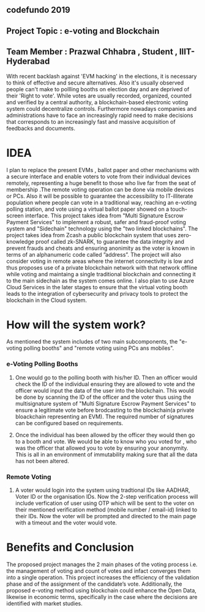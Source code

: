 codefundo 2019 
-
Project Topic : e-voting and Blockchain
-
Team Member : Prazwal Chhabra , Student , IIIT-Hyderabad
-

With recent backlash against 'EVM hacking' in the elections, it is necessary to think of effective and secure alternatives. Also it's usually observed people can't make to pollling booths on election day and are deprived of their 'Right to vote'. While votes are usually recorded, organized, counted and verified by a central authority, a blockchain-based electronic voting system could decentralize controls. Furthermore nowadays companies and administrations have to face an increasingly rapid need to make decisions that corresponds to an increasingly fast and massive acquisition of feedbacks and documents.

# IDEA
I plan to replace the present EVMs , ballot paper and other mechanisms with a secure interface and enable voters to vote from their individual devices remotely, representing a huge benefit to those who live far from the seat of membership .The remote voting operation can be done via mobile devices or PCs. Also it will be possible to guarantee the accessibility to IT-illiterate population where people can vote in a traditional way, reaching an e-voting polling station, and vote using a virtual ballot paper showed on a touch-screen interface. This project takes idea from "Multi Signature Escrow Payment Services" to implement a robust, safer and fraud-proof voting system and "Sidechain" technology using the "two linked blockchains". The project takes idea from Zcash a public blockchain system that uses zero-knowledge proof called zk-SNARK, to guarantee the data integrity and prevent frauds and cheats and ensuring anonimity as the voter is known in terms of an alphanumeric code called ”address”. The project will also consider voting in remote areas where the internet connectivity is low and thus proposes use of a private blockchain network with that network offline while voting and maintaing a single traditional blockchain and connecting it to the main sidechain as the system comes online. I also plan to use Azure Cloud Services in the later stages to ensure that the virtual voting booth leads to the integration of cybersecurity and privacy tools to protect the blockchain in the Cloud system.

# How will the system work?

As mentioned the system includes of two main subcomponents, the "e-voting polling booths" and "remote voting using PCs ans mobiles".

### e-Voting Polling Booths
1) One would go to the polling booth with his/her ID. Then an officer would check the ID of the individual ensuring they are allowed to vote and the officer would input the data of the user into the blockchain. This would be done by scanning the ID of the officer and the voter thus using the multisignature system of "Multi Signature Escrow Payment Services" to ensure a legitimate vote before brodcasting to the blockchain(a private bloackchain representing an EVM). The required number of signatures can be configured based on requirements.

2) Once the individual has been allowed by the officer they would then go to a booth and vote. We would be able to know who you voted for , who was the officer that allowed you to vote by ensuring your anonymity. This is all in an environment of immutability making sure that all the data has not been altered.

### Remote Voting

1) A voter would login into the system using tradtional IDs like AADHAR, Voter ID or the organisation IDs. Now the 2-step verification process will include verfication of user using OTP which will be sent to the voter on their mentioned verification method (mobile number / email-id) linked to their IDs. Now the voter will be prompted and directed to the main page with a timeout and the voter would vote.


# Benefits and Conclusion

The proposed project manages the 2 main phases of the voting process i.e. the management of voting and count of votes and infact converges them into a single operation. This project increases the efficiency of the validation phase and of the assignment of the candidate’s vote. Additionally, the proposed e-voting method using blockchain could enhance the Open Data, likewise in economic terms, specifically in the case  where the decisions are identified with market studies.
